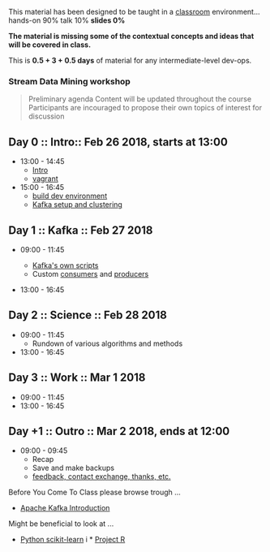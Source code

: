 
This material has been designed to be taught in a [classroom](https://ccdcoe.org/cyber-defence-monitoring-course-suite-module-2-1.html) environment... hands-on 90% talk 10% **slides 0%**

**The material is missing some of the contextual concepts and ideas that will be covered in class.**

This is **0.5 + 3 + 0.5 days** of material for any intermediate-level dev-ops.

### Stream Data Mining workshop

> Preliminary agenda
> Content will be updated throughout the course 
> Participants are incouraged to propose their own topics of interest for discussion

## Day 0 :: Intro:: Feb 26 2018, starts at 13:00

 * 13:00 - 14:45
   * [Intro](/common/day_intro.md)
   * [vagrant](/common/vagrant_intro.md)
 * 15:00 - 16:45
   * [build dev environment]()
   * [Kafka setup and clustering]()

## Day 1 :: Kafka :: Feb 27 2018

 * 09:00 - 11:45
   * [Kafka's own scripts]()
   * Custom [consumers]() and [producers]()

 * 13:00 - 16:45

## Day 2 :: Science :: Feb 28 2018

* 09:00 - 11:45
  * Rundown of various algorithms and methods
* 13:00 - 16:45


## Day 3 :: Work :: Mar 1 2018

* 09:00 - 11:45
* 13:00 - 16:45


## Day +1 :: Outro :: Mar 2 2018, ends at 12:00

* 09:00 - 09:45
  * Recap
  * Save and make backups
  * [feedback, contact exchange, thanks, etc.](/common/Closing.md)



Before You Come To Class please browse trough ...

  * [Apache Kafka Introduction](https://kafka.apache.org/intro)

Might be beneficial to look at ...

  * [Python scikit-learn](http://scikit-learn.org)
i * [Project R](https://www.r-project.org/)

